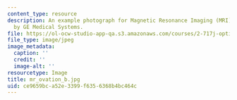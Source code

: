 ```yaml
---
content_type: resource
description: An example photograph for Magnetic Resonance Imaging (MRI) Machine made
  by GE Medical Systems.
file: https://ol-ocw-studio-app-qa.s3.amazonaws.com/courses/2-717j-optical-engineering-spring-2002/ce9659bca52e3399f6356368b4bc464c_mr_ovation_b.jpg
file_type: image/jpeg
image_metadata:
  caption: ''
  credit: ''
  image-alt: ''
resourcetype: Image
title: mr_ovation_b.jpg
uid: ce9659bc-a52e-3399-f635-6368b4bc464c
---
```


